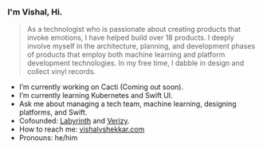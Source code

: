 ### I'm Vishal, Hi.

> As a technologist who is passionate about creating products that invoke emotions, I have helped build over 18 products. I deeply involve myself in the architecture, planning, and development phases of products that employ both machine learning and platform development technologies. In my free time, I dabble in design and collect vinyl records.

- I’m currently working on Cacti (Coming out soon).
- I’m currently learning Kubernetes and Swift UI.
- Ask me about managing a tech team, machine learning, designing platforms, and Swift.
- Cofounded: [Labyrinth](https://labyrinth.ai) and [Verizy](https://verizy.ai).
- How to reach me: [vishalvshekkar.com](https://vishalvshekkar.com)
- Pronouns: he/him
